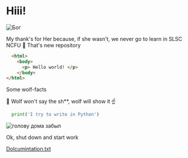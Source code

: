# Hiii!

![Бог](https://user-images.githubusercontent.com/59179698/136338185-0e524871-041a-4e4d-8e62-12783ca534e6.jpg)

My thank's for Her because, if she wasn't, we never go to learn in SLSC NCFU 🙏
That's new repository
``` html
  <html>
    <body>
      <p> Hello world! </p>
    </body>
</html>
```
Some wolf-facts 

:wolf: Wolf won't say the sh**, wolf will show it :point_up:

``` python
  print('I try to write in Python')
```
![голову дома забыл](https://user-images.githubusercontent.com/59179698/136330453-95a1ff3a-8889-46c8-9167-af2e33473e99.jpg)

Ok, shut down and start work

[Dolcumintation.txt](https://github.com/Misha08/Rep-2/files/7299586/Dolcumintation.txt)

